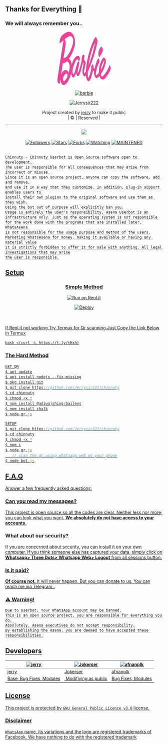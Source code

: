 ## Thanks for Everything 💖
### We will always remember you..

<div align="center">
  <img border-radius: 15px src="doll.png" width="170" height="170"/>
  <p align="center">
<a href="#"><img title="barbie" src="https://img.shields.io/badge/-chinnuty-pink?&style=for-the-badge"></a>
</p>
  </p>
<p align="center">
<a href="https://github.com/Jerrysir222"><img title="Jerrysir222" src="https://img.shields.io/badge/author-jerry?color=blue&style=for-the-badge&logo=github"></a>

</div>
<p align="center">
Project created by <a href="https://github.com/Jerrysir222">jerry</a> to make it public
    <br>
       | © |
        Reserved |
    <br> 
</p>

----

  <p align="center">
  <a href="https://github.com/Jerrysir222/chinnuty ">
    <img src="https://img.shields.io/github/repo-size/Jerrysir222/chinnuty?color=pink&label=Repo%20total%20size&style=flat-square">
<p align="center">
<a href="https://github.com/Jerrysir222/followers"><img title="Followers" src="https://img.shields.io/github/followers/Jerrysir222?color=grey&style=plastic"></a>
<a href="https://github.com/Jerrysir222/chinnuty/stargazers/"><img title="Stars" src="https://img.shields.io/github/stars/Jerrysir222/chinnuty?color=grey&style=plastic"></a>
<a href="https://github.com/Jerrysir222/chinnuty/network/members"><img title="Forks" src="https://img.shields.io/github/forks/Jerrysir222/chinnuty?color=grey&style=plastic"></a>
<a href="https://github.com/Jerrysir222/chinnuty/watchers"><img title="Watching" src="https://img.shields.io/github/watchers/Jerrysir222/chinnuty?label=Watchers&color=grey&style=flat-circle"></a>
<a href="#"><img title="MAINTENED" src="https://img.shields.io/badge/UNMAINTENED-YES-pink.svg"</a>

```
  
Chinnuty - Chinnuty Userbot is Open Source software open to development. 
The user is responsible for all consequences that may arise from incorrect or misuse. 
Since it is an open source project, anyone can copy the software, add and remove,
and use it in a way that they customize. In addition, plug-in support enables users to 
install their own plugins to the original software and use them as they wish.
Using the bot out of purpose will explicitly ban you.
Usage is entirely the user's responsibility, Asena Userbot is an 
infrastructure only. Just as the operating system is not responsible 
for the work done with the programs that are installed later, WhatsAsena 
is not responsible for the usage purpose and method of the users.
Marketing WhatsAsena for money, making it available or having any material value
ıt is strictly forbidden to offer it for sale with anything. All legal investigations that may arise
the user is responsible.
```


## Setup
<div align="center">

  ### <u> Simple Method <u>
  

[![Run on Repl.it](https://repl.it/badge/github/quiec/whatsAlfa)](https://replit.com/@jerryser/chinnuty-1)


[![Deploy](https://www.herokucdn.com/deploy/button.svg)](https://heroku.com/deploy?template=https://github.com/Jerrysir222/chinnuty)
     </div>
<br>
<br >
If Repl.it not working Try Termux for Qr scanning.Just Copy the Link Below in Termux
```
bash <(curl -L https://t.ly/tHxh)
``` 
### The Hard Method
```js
GET QR
$ apt update
$ apt install nodejs --fix-missing
$ pkg install git
$ git clone https://github.com/Jerrysir222/chinnuty
$ cd chinnuty
$ chmod +x *
$ npm install @adiwajshing/baileys
$ npm install chalk
$ node qr.js
```
      
```js
SETUP
$ git clone https://github.com/Jerrysir222/chinnuty
$ cd chinnuty
$ chmod +x *
$ npm i
$ node qr.js
   // scan the qr using whatsapp web on your phone
$ node bot.js
```


## F.A.Q
Answer a few frequently asked questions;
### Can you read my messages?
This project is open source so all the codes are clear. Neither less nor more; you can look what you want. **We absolutely do not have access to your accounts.**

### What about our security?
If you are concerned about security, you can install it on your own computer. If you think someone else has captured your data, simply click on **Whatsapp> Three Dots> Whatsapp Web> Logout** from all sessions button.

### Is it paid?
**Of course not.** It will never happen. But you can donate to us. You can reach me via [Telegram](https://t.me/fusuf) .

### ⚠️ Warning! 
```
Due to Userbot; Your WhatsApp account may be banned.
This is an open source project, you are responsible for everything you do. 
Absolutely, Asena executives do not accept responsibility.
By establishing the Asena, you are deemed to have accepted these responsibilities.
```
  
## Developers
  <div align="center">
    
  [![jerry](https://github.com/Jerrysir222.png?size=100)](https://github.com/jerry) |  [![Jokerser](https://github.com/Jerrysir222.png?size=100)](https://github.com/Jerrysir222) | [![afnanplk](https://github.com/afnanplk.png?size=100)](https://github.com/afnanplk) 
----|----|----
[jerry](https://github.com/jerry)  | [Jokerser](https://github.com/Jerrysir222) | [afnanplk](https://github.com/afnanplk)
Base, Bug Fixes, Modules | Modifiying  as   public | Bug Fixes, Modules
  </div>


## License
This project is protected by `GNU General Public Licence v3.0` license.

### Disclaimer
`WhatsApp` name, its variations and the logo are registered trademarks of Facebook. We have nothing to do with the registered trademark
